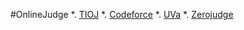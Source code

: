#OnlineJudge
*. [TIOJ]('http://tioj.infor.org/')
*. [Codeforce]('http://codeforces.com/')
*. [UVa]('https://uva.onlinejudge.org/index.php')
*. [Zerojudge]('http://zerojudge.tw/')
